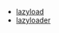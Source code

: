 * [lazyload](https://www.drupal.org/project/lazyload)
* [lazyloader](https://www.drupal.org/project/lazyloader)